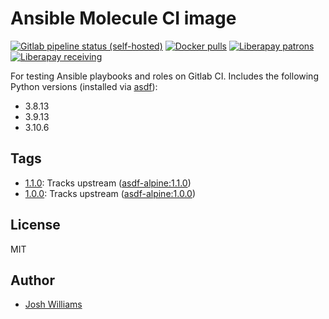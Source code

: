 # Ansible Molecule CI image

[![Gitlab pipeline status (self-hosted)](https://img.shields.io/gitlab/pipeline/dubzland/molecule-testing/main?gitlab_url=https%3A%2F%2Fgit.dubzland.net)](https://git.dubzland.net/dubzland/molecule-testing-image/)
[![Docker pulls](https://img.shields.io/docker/pulls/jdubz/molecule-testing.svg?maxAge=2592000)](https://hub.docker.com/r/jdubz/molecule-testing/)
[![Liberapay patrons](https://img.shields.io/liberapay/patrons/jdubz)](https://liberapay.com/jdubz/donate)
[![Liberapay receiving](https://img.shields.io/liberapay/receives/jdubz)](https://liberapay.com/jdubz/donate)

For testing Ansible playbooks and roles on Gitlab CI.  Includes the following
Python versions (installed via [asdf](https://asdf-vm.com)):

- 3.8.13
- 3.9.13
- 3.10.6

## Tags

- [1.1.0](https://git.dubzland.net/dubzland/molecule-testing/blob/1.1.0/Dockerfile): Tracks upstream ([asdf-alpine:1.1.0](https://git.dubzland.net/dubzland/asdf-alpine/blob/1.1.0/Dockerfile))
- [1.0.0](https://git.dubzland.net/dubzland/molecule-testing/blob/1.0.0/Dockerfile): Tracks upstream ([asdf-alpine:1.0.0](https://git.dubzland.net/dubzland/asdf-alpine/blob/1.0.0/Dockerfile))

## License

MIT

## Author

* [Josh Williams](https://dubzland.net)
